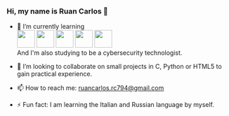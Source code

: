 ### Hi, my name is Ruan Carlos 👋

- 🌱 I’m currently learning <br>
  <img src="https://cdn.jsdelivr.net/gh/devicons/devicon/icons/c/c-original.svg" width="40" height="40"/>
  <img src="https://cdn.jsdelivr.net/gh/devicons/devicon/icons/python/python-original-wordmark.svg" width="40" height="40"/>
  <img src="https://cdn.jsdelivr.net/gh/devicons/devicon/icons/html5/html5-original-wordmark.svg" width="40" height="40"/>
  <img src="https://cdn.jsdelivr.net/gh/devicons/devicon/icons/css3/css3-original-wordmark.svg" width="40" height="40"/>
  <img src="https://cdn.jsdelivr.net/gh/devicons/devicon/icons/linux/linux-original.svg" width="40" height="40"/>         
And I'm also studying to be a cybersecurity technologist.
          
- 👯 I’m looking to collaborate on small projects in C, Python or HTML5 to gain practical experience.
- 📫 How to reach me: ruancarlos.rc794@gmail.com
- ⚡ Fun fact: I am learning the Italian and Russian language by myself.
